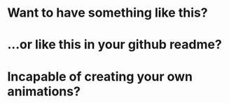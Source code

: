 # Want to have something like this?

# ...or like this in your github readme?

# Incapable of creating your own animations?

